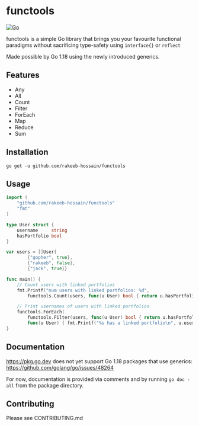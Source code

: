 # functools

[![Go](https://github.com/rakeeb-hossain/functools/actions/workflows/go.yml/badge.svg)](https://github.com/rakeeb-hossain/functools/actions/workflows/go.yml)

functools is a simple Go library that brings you your favourite functional paradigms without sacrificing type-safety using 
`interface{}` or `reflect`

Made possible by Go 1.18 using the newly introduced generics.

## Features
 
- Any
- All
- Count
- Filter
- ForEach
- Map
- Reduce
- Sum

## Installation

`go get -u github.com/rakeeb-hossain/functools`

## Usage

```go
import (
    "github.com/rakeeb-hossain/functools"
    "fmt"
)

type User struct {
	username     string
	hasPortfolio bool
}

var users = []User{
		{"gopher", true},
		{"rakeeb", false},
		{"jack", true}}

func main() {
    // Count users with linked portfolios
    fmt.Printf("num users with linked portfolios: %d", 
        functools.Count(users, func(u User) bool { return u.hasPortfolio }))

    // Print usernames of users with linked portfolios
    functools.ForEach(
        functools.Filter(users, func(u User) bool { return u.hasPortfolio }),
        func(u User) { fmt.Printf("%s has a linked portfolio\n", u.username) })
}
```

## Documentation

https://pkg.go.dev does not yet support Go 1.18 packages that use generics: https://github.com/golang/go/issues/48264

For now, documentation is provided via comments and by running `go doc -all` from the package directory. 

## Contributing

Please see CONTRIBUTING.md
